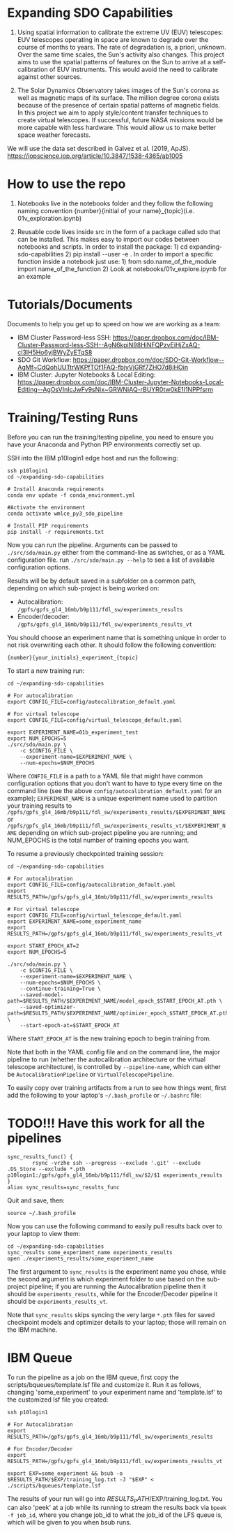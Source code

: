 # Expanding SDO Capabilities

1) Using spatial information to calibrate the extreme UV (EUV) telescopes: EUV telescopes operating in space are known to degrade over the course of months to years. The rate of degradation is, a priori, unknown. Over the same time scales, the Sun's activity also changes. This project aims to use the spatial patterns of features on the Sun to arrive at a self-calibration of EUV instruments. This would avoid the need to calibrate against other sources.

2) The Solar Dynamics Observatory takes images of the Sun's corona as well as magnetic maps of its surface. The million degree corona exists because of the presence of certain spatial patterns of magnetic fields. In this project we aim to apply style/content transfer techniques to create virtual telescopes. If successful, future NASA missions would be more capable with less hardware. This would allow us to make better space weather forecasts.

We will use the data set described in Galvez et al. (2019, ApJS).
https://iopscience.iop.org/article/10.3847/1538-4365/ab1005

# How to use the repo

1) Notebooks live in the notebooks folder and they follow the following naming convention {number}{initial of your name}_{topic}(i.e. 01v_exploration.ipynb)

2) Reusable code lives inside src in the form of a package called sdo that can be installed. This makes easy to import our codes between notebooks and scripts. 
    In order to install the package:
        1) cd expanding-sdo-capabilities
        2) pip install --user -e .
    In order to import a specific function inside a notebook just use:
        1) from sdo.name_of_the_module import name_of_the_function
        2) Look at notebooks/01v_explore.ipynb for an example


# Tutorials/Documents

Documents to help you get up to speed on how we are working as a team:

* IBM Cluster Password-less SSH: https://paper.dropbox.com/doc/IBM-Cluster-Password-less-SSH--AgN6kpiN98HiNFQPzvEiHjZxAQ-cl3lH5Ho6yjBWyZyETqS8
* SDO Git Workflow: https://paper.dropbox.com/doc/SDO-Git-Workflow--AgMf~CdQohUUTtrWKPfTOf1FAQ-fbjyVjGRf7ZHO7d8iHOin
* IBM Cluster: Jupyter Notebooks & Local Editing: https://paper.dropbox.com/doc/IBM-Cluster-Jupyter-Notebooks-Local-Editing--AgOsVInIcJwFv9sNix~GRWNiAQ-rBUYR0tw0kE1l1NPPfsrm

# Training/Testing Runs

Before you can run the training/testing pipeline, you need to ensure you have your Anaconda and Python PIP environments correctly set up.

SSH into the IBM p10login1 edge host and run the following:

```
ssh p10login1
cd ~/expanding-sdo-capabilities

# Install Anaconda requirements
conda env update -f conda_environment.yml

#Activate the environment
conda activate wmlce_py3_sdo_pipeline

# Install PIP requirements
pip install -r requirements.txt
```

Now you can run the pipeline. Arguments can be passed to `./src/sdo/main.py` either from the command-line as switches, or as a YAML configuration file. run `./src/sdo/main.py --help` to see a list of available configuration options.

Results will be by default saved in a subfolder on a common path, depending on which sub-project is being worked on:
* Autocalibration: `/gpfs/gpfs_gl4_16mb/b9p111/fdl_sw/experiments_results`
* Encoder/decoder: `/gpfs/gpfs_gl4_16mb/b9p111/fdl_sw/experiments_results_vt`

You should choose an experiment name that is something unique in order to not risk overwriting each other. It should follow the following convention:

`{number}{your_initials}_experiment_{topic}`

To start a new training run:

```
cd ~/expanding-sdo-capabilities

# For autocalibration
export CONFIG_FILE=config/autocalibration_default.yaml

# For virtual telescope
export CONFIG_FILE=config/virtual_telescope_default.yaml

export EXPERIMENT_NAME=01b_experiment_test
export NUM_EPOCHS=5
./src/sdo/main.py \
    -c $CONFIG_FILE \
    --experiment-name=$EXPERIMENT_NAME \
    --num-epochs=$NUM_EPOCHS
```

Where `CONFIG_FILE` is a path to a YAML file that might have common configuration options
that you don't want to have to type every time on the command line (see the above
`config/autocalibration_default.yaml` for an example); `EXPERIMENT_NAME` is a unique
experiment name used to partition your training results to 
`/gpfs/gpfs_gl4_16mb/b9p111/fdl_sw/experiments_results/$EXPERIMENT_NAME` or `/gpfs/gpfs_gl4_16mb/b9p111/fdl_sw/experiments_results_vt/$EXPERIMENT_NAME` depending on which sub-project pipeline you are running;
and NUM_EPOCHS is the total number of training epochs you want.

To resume a previously checkpointed training session:

```
cd ~/expanding-sdo-capabilities

# For autocalibration
export CONFIG_FILE=config/autocalibration_default.yaml
export RESULTS_PATH=/gpfs/gpfs_gl4_16mb/b9p111/fdl_sw/experiments_results

# For virtual telescope
export CONFIG_FILE=config/virtual_telescope_default.yaml
export EXPERIMENT_NAME=some_experiment_name
export RESULTS_PATH=/gpfs/gpfs_gl4_16mb/b9p111/fdl_sw/experiments_results_vt

export START_EPOCH_AT=2
export NUM_EPOCHS=5

./src/sdo/main.py \
    -c $CONFIG_FILE \
    --experiment-name=$EXPERIMENT_NAME \
    --num-epochs=$NUM_EPOCHS \
    --continue-training=True \
    --saved-model-path=$RESULTS_PATH/$EXPERIMENT_NAME/model_epoch_$START_EPOCH_AT.pth \
    --saved-optimizer-path=$RESULTS_PATH/$EXPERIMENT_NAME/optimizer_epoch_$START_EPOCH_AT.pth \
    --start-epoch-at=$START_EPOCH_AT
```

Where `START_EPOCH_AT` is the new training epoch to begin training from.

Note that both in the YAML config file and on the command line, the major pipeline to run
(whether the autocalibration architecture or the virtual telescope architecture), is controlled
by `--pipeline-name`, which can either be `AutocalibrationPipeline` or `VirtualTelescopePipeline`.

To easily copy over training artifacts from a run to see how things went, first add the following
to your laptop's `~/.bash_profile` or `~/.bashrc` file:

# TODO!!! Have this work for all the pipelines
```
sync_results_func() {
        rsync -vrzhe ssh --progress --exclude '.git' --exclude .DS_Store --exclude *.pth p10login1:/gpfs/gpfs_gl4_16mb/b9p111/fdl_sw/$2/$1 experiments_results
}
alias sync_results=sync_results_func
```

Quit and save, then:

```
source ~/.bash_profile
```

Now you can use the following command to easily pull results back over to your laptop to view them:

```
cd ~/expanding-sdo-capabilities
sync_results some_experiment_name experiments_results
open ./experiments_results/some_experiment_name
```

The first argument to `sync_results` is the experiment name you chose, while the second argument is which experiment folder to use based on the sub-project pipeline; if you are running the Autocalibration pipeline then it should be `experiments_results`, while for the Encoder/Decoder pipeline it should be `experiments_results_vt`.

Note that `sync_results` skips syncing the very large `*.pth` files for saved checkpoint models and optimizer
details to your laptop; those will remain on the IBM machine.

# IBM Queue

To run the pipeline as a job on the IBM queue, first copy the scripts/bqueues/template.lsf file and customize it. Run it as follows, changing 'some_experiment' to your experiment name and 'template.lsf' to the customized lsf
file you created:

```
ssh p10login1

# For Autocalibration
export RESULTS_PATH=/gpfs/gpfs_gl4_16mb/b9p111/fdl_sw/experiments_results

# For Encoder/Decoder
export RESULTS_PATH=/gpfs/gpfs_gl4_16mb/b9p111/fdl_sw/experiments_results_vt

export EXP=some_experiment && bsub -o $RESULTS_PATH/$EXP/training_log.txt -J "$EXP" < ./scripts/bqueues/template.lsf
```

The results of your run will go into $RESULTS_PATH/$EXP/training_log.txt. You can also 'peek' at a job while its running to stream the results back via `bpeek -f job_id`, where you change job_id to what the job_id of the LFS queue is, which will be given to you when bsub runs.

